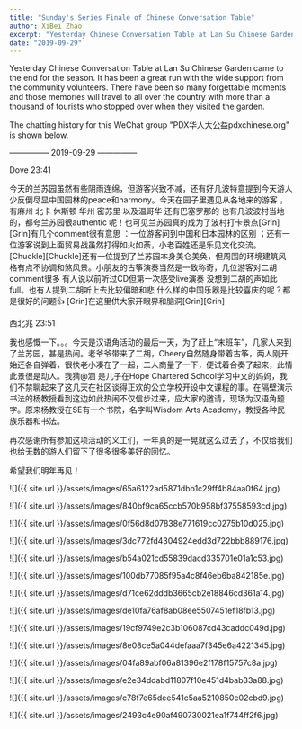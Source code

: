 ```yaml
---
title: "Sunday's Series Finale of Chinese Conversation Table"
author: XiBei Zhao
excerpt: "Yesterday Chinese Conversation Table at Lan Su Chinese Garden came to the end for the season. It has been a great run with the wide support from the community volunteers. There have been so many forgettable moments and those memories will travel to all over the country with more than a thousand of tourists who stopped over when they visited the garden."
date: "2019-09-29"
---
```


Yesterday Chinese Conversation Table at Lan Su Chinese Garden came to the end for the season. It has been a great run with the wide support from the community volunteers. There have been so many forgettable moments and those memories will travel to all over the country with more than a thousand of tourists who stopped over when they visited the garden.

The chatting history for this WeChat group "PDX华人大公益pdxchinese.org" is shown below.

—————  2019-09-29  —————

Dove  23:41

今天的兰苏园虽然有些阴雨连绵，但游客兴致不减，还有好几波特意提到今天游人少反倒尽显中国园林的peace和harmony。今天在园子里遇见从各地来的游客 ，有麻州 北卡 休斯顿 华州 密苏里 以及温哥华 还有巴塞罗那的 也有几波波村当地的，都夸兰苏园很authentic 呢！也可见兰苏园真的成为了波村打卡景点[Grin][Grin]有几个comment很有意思 ：一位游客问到中国和日本园林的区别 ；还有一位游客说到上面贸易战虽然打得如火如荼，小老百姓还是乐见文化交流。[Chuckle][Chuckle]还有一位提到了兰苏园本身美仑美奂，但周围的环境建筑风格有点不协调和煞风景。小朋友的古筝演奏当然是一致称奇，几位游客对二胡comment很多 有人说以前听过CD但第一次感受live演奏 没想到二胡的声如此full。也有人提到二胡听上去比较偏暗和悲 什么样的中国乐器是比较喜庆的呢？都是很好的问题👍 [Grin]在这里供大家开眼界和脑洞[Grin][Grin]

西北兆  23:51

我也感慨一下。。。今天是汉语角活动的最后一天，为了赶上“末班车”，几家人来到了兰苏园，甚是热闹。老爷爷带来了二胡，Cheery自然随身带着古筝，两人刚开始还各自弹着，很快老小凑在了一起，二人商量了一下，便试着合奏了起来，此情此景很是动人。我猜@涵 是儿子在Hope Chartered School学习中文的妈妈，我们不禁聊起来了这几天在社区谈得正欢的公立学校开设中文课程的事。在隔壁演示书法的杨教授看到这边如此热闹不仅信步过来，应大家的邀请，现场为汉语角题字。原来杨教授在SE有一个书院，名字叫Wisdom Arts Academy，教授各种民族乐器和书法。

再次感谢所有参加这项活动的义工们，一年真的是一晃就这么过去了，不仅给我们也给无数的游人们留下了很多很多美好的回忆。

希望我们明年再见！

![]({{ site.url }}/assets/images/65a6122ad5871dbb1c29ff4b84aa0f64.jpg)

![]({{ site.url }}/assets/images/840bf9ca65ccb570b958bf37558593cd.jpg)

![]({{ site.url }}/assets/images/0f56d8d07838e771619cc0275b10d025.jpg)

![]({{ site.url }}/assets/images/3dc772fd4304924edd3d722bbb889176.jpg)

![]({{ site.url }}/assets/images/b54a021cd55839dacd335701e01a1c53.jpg)

![]({{ site.url }}/assets/images/100db77085f95a4c8f46eb6ba842185e.jpg)

![]({{ site.url }}/assets/images/d71ce62dddb3665cb2e18846cd361a14.jpg)

![]({{ site.url }}/assets/images/de10fa76af8ab08ee5507451ef18fb13.jpg)

![]({{ site.url }}/assets/images/19cf9749e2c3b106087cd43caddc049d.jpg)

![]({{ site.url }}/assets/images/8e08ce5a044defaaa7f345e6a4221345.jpg)

![]({{ site.url }}/assets/images/04fa89abf06a81396e2f178f15757c8a.jpg)

![]({{ site.url }}/assets/images/e2e34ddabd11807f10e451d4bab33a88.jpg)

![]({{ site.url }}/assets/images/c78f7e65dee541c5aa5210850e02cbd9.jpg)

![]({{ site.url }}/assets/images/2493c4e90af490730021ea1f744ff2f6.jpg)

